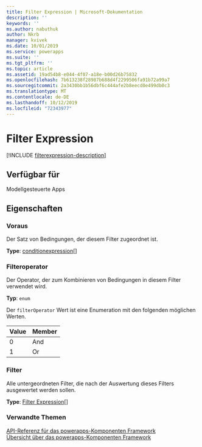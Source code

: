 ```yaml
---
title: Filter Expression | Microsoft-Dokumentation
description: ''
keywords: ''
ms.author: nabuthuk
author: Nkrb
manager: kvivek
ms.date: 10/01/2019
ms.service: powerapps
ms.suite: ''
ms.tgt_pltfrm: ''
ms.topic: article
ms.assetid: 19ad54b8-e044-4f07-a18e-b00d26b75832
ms.openlocfilehash: 7b613238f28987b688d4f2299506fa91b72a99a7
ms.sourcegitcommit: 2a3430bb1b56dbf6c444afe2b8eecd0e499db0c3
ms.translationtype: MT
ms.contentlocale: de-DE
ms.lasthandoff: 10/12/2019
ms.locfileid: "72343977"
---
```

# <a name="filterexpression"></a>Filter Expression

[!INCLUDE [filterexpression-description](includes/filterexpression-description.md)]

## <a name="available-for"></a>Verfügbar für 

Modellgesteuerte Apps

## <a name="properties"></a>Eigenschaften

### <a name="conditions"></a>Voraus

Der Satz von Bedingungen, der diesem Filter zugeordnet ist.

**Type**: [conditionexpression](conditionexpression.md)[]

### <a name="filteroperator"></a>Filteroperator

Der Operator, der zum Kombinieren von Bedingungen in diesem Filter verwendet wird.

**Typ**: `enum`

Der `filterOperator` Wert ist eine Enumeration mit den folgenden möglichen Werten.

|Value|Member|
|--|--|
|0|And|
|1|Or|

### <a name="filters"></a>Filter

Alle untergeordneten Filter, die nach der Auswertung dieses Filters ausgewertet werden sollen.

**Type**: [Filter Expression](filterexpression.md)[]<br />

### <a name="related-topics"></a>Verwandte Themen

[API-Referenz für das powerapps-Komponenten Framework](../reference/index.md)<br/>
[Übersicht über das powerapps-Komponenten Framework](../overview.md)